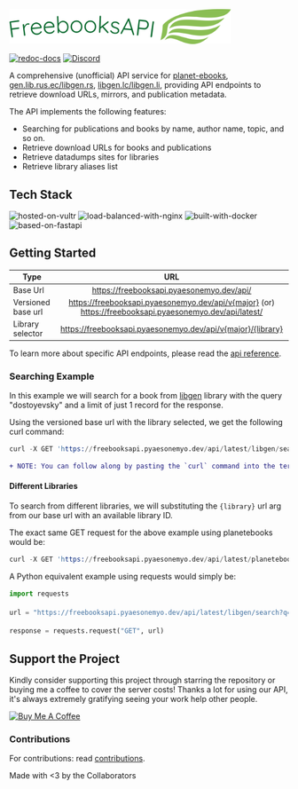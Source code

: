 <img width="400px" src="https://raw.githubusercontent.com/Rickaym/FreeBooksAPI/bd035158db4bc9363e1b00d0bd3221183cc94ad7/assets/logo.png">

<!-- header -->

<a href="https://freebooksapi.pyaesonemyo.dev/api/latest/docs"><img alt="redoc-docs" src="https://img.shields.io/badge/Redoc-docs-purple?style=for-the-badge&logo=Read the Docs&logoColor=violet"></a>
<a href="https://discord.gg/UmnzdPgn6g/"><img src="https://img.shields.io/discord/793047973751554088.svg?label=API Support&color=blue&style=for-the-badge&logo=discord" alt="Discord"></a>

A comprehensive (unofficial) API service for [planet-ebooks](https://www.planetebook.com/), [gen.lib.rus.ec/libgen.rs](http://gen.lib.rus.ec/), [libgen.lc/libgen.li](http://libgen.lc/), providing API endpoints to retrieve download URLs, mirrors, and publication metadata.

The API implements the following features:

- Searching for publications and books by name, author name, topic, and so on.
- Retrieve download URLs for books and publications
- Retrieve datadumps sites for libraries
- Retrieve library aliases list


## Tech Stack

<img alt="hosted-on-vultr" src="https://img.shields.io/badge/server-vultr-blue?style=for-the-badge&logo=vultr&logoColor=51B9FF">
<img alt="load-balanced-with-nginx" src="https://img.shields.io/badge/scale-nginx-009137?style=for-the-badge&logo=nginx&logoColor=green">
<img alt="built-with-docker" src="https://img.shields.io/badge/build-docker-0F6AAA?style=for-the-badge&logo=docker">
<img alt="based-on-fastapi" src="https://img.shields.io/badge/ASGI-fastapi-F7CA3E?style=for-the-badge&logo=fastapi&logoColor=F7CA3E">

## Getting Started

| Type      | URL |
| ------------- |:-------------:|
| Base Url      | https://freebooksapi.pyaesonemyo.dev/api/ |
| Versioned base url      | https://freebooksapi.pyaesonemyo.dev/api/v{major} (or) https://freebooksapi.pyaesonemyo.dev/api/latest/ |
| Library selector | https://freebooksapi.pyaesonemyo.dev/api/v{major}/{library} |

To learn more about specific API endpoints, please read the [api reference](https://freebooksapi.pyaesonemyo.dev/api/latest/docs).

### Searching Example

In this example we will search for a book from [libgen](http://gen.lib.rus.ec/) library
with the query "dostoyevsky" and a limit of just 1 record for the response.

Using the versioned base url with the library selected, we get the following curl command:
```s
curl -X GET 'https://freebooksapi.pyaesonemyo.dev/api/latest/libgen/search?q=dostoyevsky&limit=1'
```

```diff
+ NOTE: You can follow along by pasting the `curl` command into the terminal.
```

#### Different Libraries

To search from different libraries, we will substituting the `{library}` url arg
from our base url with an available library ID.

The exact same GET request for the above example using planetebooks would be:

```s
curl -X GET 'https://freebooksapi.pyaesonemyo.dev/api/latest/planetebooks/search?q=dostoyevsky&limit=1'
```

A Python equivalent example using requests would simply be:

```py
import requests

url = "https://freebooksapi.pyaesonemyo.dev/api/latest/libgen/search?q=dostoyevsky&limit=1"

response = requests.request("GET", url)
```

## Support the Project

Kindly consider supporting this project through starring the repository or buying me a coffee to cover the server costs! Thanks a lot for using our API, it's always extremely gratifying seeing your work help other people.

<a href="https://www.buymeacoffee.com/rickaym" target="_blank"><img src="https://cdn.buymeacoffee.com/buttons/v2/default-yellow.png" alt="Buy Me A Coffee" style="height: 45px" ></a>

### Contributions

For contributions: read [contributions](./contributions.md).

Made with <3 by the Collaborators
